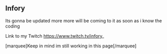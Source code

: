 ## Infory

Its gonna be updated more more will be coming to it as soon as i know the coding 

Link to my Twitch https://www.twitch.tv/infory_


[marquee]Keep in mind im still working in this page[/marquee]
